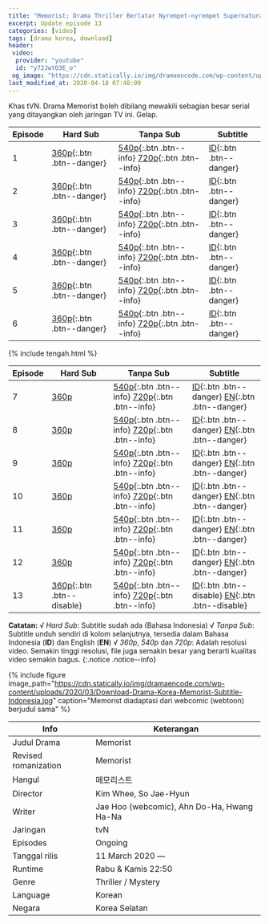 ```yaml
---
title: "Memorist; Drama Thriller Berlatar Nyrempet-nyrempet Supernatural"
excerpt: Update episode 13
categories: [video]
tags: [drama korea, download]
header:
 video:
  provider: "youtube"
  id: "y72JwYQ3E_o"
 og_image: "https://cdn.statically.io/img/dramaencode.com/wp-content/uploads/2020/03/Download-Drama-Korea-Memorist-Subtitle-Indonesia.jpg"
last_modified_at: 2020-04-18 07:48:00
---
```


Khas tVN. Drama Memorist boleh dibilang mewakili sebagian besar serial yang ditayangkan oleh jaringan TV ini. Gelap.

Episode|Hard Sub|Tanpa Sub|Subtitle
---|---|---|---
1|[360p](/zippyshare?st1=ep1&srv=83&cde=TKPBICMR&st2=360p){:.btn .btn--danger}|[540p](/zippyshare?st1=ep1&srv=42&cde=GLlZYucv&st2=540p){:.btn .btn--info} [720p](/zippyshare?st1=ep1&srv=113&cde=L2gLBa8e&st2=720p){:.btn .btn--info}|[ID](/subscene?subtitles=memorist&lang=indonesian&id=2161741){:.btn .btn--danger}| [EN](/subscene?subtitles=memorist&lang=english&id=2161519){:.btn .btn--danger}
2|[360p](/zippyshare?st1=ep2&srv=14&cde=toiqoPZ3&st2=360p){:.btn .btn--danger}|[540p](/zippyshare?st1=ep2&srv=63&cde=YLDoWDzM&st2=540p){:.btn .btn--info} [720p](/zippyshare?st1=ep2&srv=9&cde=nTmcEELq&st2=720p){:.btn .btn--info}|[ID](/subscene?subtitles=memorist&lang=indonesian&id=2162299){:.btn .btn--danger}| [EN](/subscene?subtitles/memorist&lang=english&id=2162026){:.btn .btn--danger}
3|[360p](/zippyshare?st1=ep3&srv=22&cde=ltYqrdus&st2=360p){:.btn .btn--danger}|[540p](/zippyshare?st1=ep3&srv=16&cde=SbUv3aFd&st2=540p){:.btn .btn--info} [720p](/zippyshare?st1=ep3&srv=82&cde=dgSKfP4G&st2=720p){:.btn .btn--info}|[ID](/subscene?subtitles=memorist&lang=indonesian&id=2166934){:.btn .btn--danger}| [EN](/subscene?subtitles/memorist&lang=english&id=2166619){:.btn .btn--danger}
4|[360p](/zippyshare?st1=ep4&srv=72&cde=an4iTpoC&st2=360p){:.btn .btn--danger}|[540p](/zippyshare?st1=ep4&srv=63&cde=cuR2fKCy&st2=540p){:.btn .btn--info} [720p](/zippyshare?st1=ep4&srv=3&cde=LV8Jfa9t&st2=720p){:.btn .btn--info}|[ID](/subscene?subtitles=memorist&lang=indonesian&id=2167785){:.btn .btn--danger}| [EN](/subscene?subtitles/memorist&lang=english&id=2167387){:.btn .btn--danger}
5|[360p](/zippyshare?st1=ep5&srv=14&cde=pEYjmo5z&st2=360p){:.btn .btn--danger}|[540p](/zippyshare?st1=ep5&srv=46&cde=4ezNR7UF&st2=540p){:.btn .btn--info} [720p](/zippyshare?st1=ep5&srv=107&cde=aDOZHqKk&st2=720p){:.btn .btn--info}|[ID](/subscene?subtitles=memorist&lang=indonesian&id=2172180){:.btn .btn--danger}| [EN](/subscene?subtitles/memorist&lang=english&id=2172001){:.btn .btn--danger}
6|[360p](/zippyshare?st1=ep6&srv=33&cde=shR983Rx&st2=360p){:.btn .btn--danger}|[540p](/zippyshare?st1=ep6&srv=75&cde=zSmFaVX8&st2=540p){:.btn .btn--info} [720p](/zippyshare?st1=ep6&srv=33&cde=K9UcTJmH&st2=720p){:.btn .btn--info}|[ID](/subscene?subtitles=memorist&lang=indonesian&id=2173097){:.btn .btn--danger}| [EN](/subscene?subtitles/memorist&lang=english&id=2172944){:.btn .btn--danger}

{% include tengah.html %}

Episode|Hard Sub|Tanpa Sub|Subtitle
---|---|---|---
7|[360p](/zippyshare?st1=ep7&srv=45&cde=Ovvn80sI&st2=360p)|[540p](/zippyshare?st1=ep7&srv=70&cde=jPFeH71m&st2=540p){:.btn .btn--info} [720p](/drive.google.com/?name=ep1&id=1BDYm2c3ja5IYlyQ9FRtovTxEBnKxxTqz&size=720p){:.btn .btn--info}|[ID](/subscene?subtitles=memorist&lang=indonesian&id=2179092){:.btn .btn--danger} [EN](/subscene?subtitles=memorist&lang=english&id=2178765){:.btn .btn--danger}
8|[360p](/zippyshare?st1=ep8&srv=97&cde=agnQSPxE&st2=360p)|[540p](/zippyshare?st1=ep8&srv=85&cde=Zk7yqmZG&st2=540p){:.btn .btn--info} [720p](/zippyshare?st1=ep8&srv=27&cde=dZWbVpX8&st2=720p){:.btn .btn--info}|[ID](/subscene?subtitles=memorist&lang=indonesian&id=2179886){:.btn .btn--danger} [EN](/subscene?subtitles=memorist&lang=english&id=2179565){:.btn .btn--danger}
9|[360p](/zippyshare?st1=ep9&srv=24&cde=GuDvnrWest2=360p)|[540p](/zippyshare?st1=ep9&srv=48&cde=KK60vEEp&st2=540p){:.btn .btn--info} [720p](/zippyshare?st1=ep8&srv=50&cde=MYog2X44&st2=720p){:.btn .btn--info}|[ID](/subscene?subtitles=memorist&lang=indonesian&id=2185420){:.btn .btn--danger} [EN](/subscene?subtitles=memorist&lang=english&id=2185257){:.btn .btn--danger}
10|[360p](/zippyshare?st1=ep10&srv=111&cde=TfmGPzSe&st2=360p)|[540p](/zippyshare?st10=ep1&srv=41&cde=td3yf4FG&st2=540p){:.btn .btn--info} [720p](/zippyshare?st10=ep1&srv=102&cde=i3Ins4hW&st2=720p){:.btn .btn--info}|[ID](/subscene?subtitles=memorist&lang=indonesian&id=2186167){:.btn .btn--danger} [EN](/subscene?subtitles=memorist&lang=english&id=2185955){:.btn .btn--danger}
11|[360p](/zippyshare?st1=ep11&srv=8&cde=RHGnqo80&st2=360p)|[540p](/zippyshare?st1=ep11&srv=86&cde=14zUYiBx&st2=540p){:.btn .btn--info} [720p](/zippyshare?st1=ep11&srv=95&cde=dtSYWjLG&st2=720p){:.btn .btn--info}|[ID](/subscene?subtitles=memorist&lang=indonesian&id=2191967){:.btn .btn--danger} [EN](/subscene?subtitles=memorist&lang=english&id=2191762){:.btn .btn--danger}
12|[360p](/zippyshare?st1=ep12&srv=12&cde=g8hY2aUO&st2=360p)|[540p](/zippyshare?st1=ep12&srv=81&cde=ZV29ULOe&st2=540p){:.btn .btn--info} [720p](/zippyshare?st1=ep12&srv=84&cde=Aj48pbyE&st2=720p){:.btn .btn--info}|[ID](/subscene?subtitles=memorist&lang=indonesian&id=2192747){:.btn .btn--danger} [EN](/subscene?subtitles=memorist&lang=english&id=2192476){:.btn .btn--danger}
13|[360p](){:.btn .btn--disable}|[540p](/zippyshare?st1=ep13&srv=74&cde=csPVfCC5&st=540p){:.btn .btn--info} [720p](/zippyshare?st1=ep13&srv=48&M2n0GiOA&st2=720p){:.btn .btn--info}|[ID](){:.btn .btn--disable} [EN](){:.btn .btn--disable}

**Catatan:**
√ _Hard Sub_: Subtitle sudah ada (Bahasa Indonesia)
√ _Tanpa Sub_: Subtitle unduh sendiri di kolom selanjutnya, tersedia dalam Bahasa Indonesia (**ID**) dan English (**EN**)
√ _360p_, _540p_ dan _720p_: Adalah resolusi video. Semakin tinggi resolusi, file juga semakin besar yang berarti kualitas video semakin bagus.
{:.notice .notice--info}

{% include figure image_path="https://cdn.statically.io/img/dramaencode.com/wp-content/uploads/2020/03/Download-Drama-Korea-Memorist-Subtitle-Indonesia.jpg" caption="Memorist diadaptasi dari webcomic (webtoon) berjudul sama" %}

Info|Keterangan
---|---
Judul Drama|Memorist
Revised romanization|Memorist
Hangul|메모리스트
Director|Kim Whee, So Jae-Hyun
Writer|Jae Hoo (webcomic), Ahn Do-Ha, Hwang Ha-Na
Jaringan|tvN
Episodes|Ongoing
Tanggal rilis|11 March 2020 —
Runtime|Rabu & Kamis 22:50
Genre|Thriller / Mystery
Language|Korean
Negara|Korea Selatan
